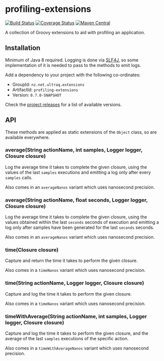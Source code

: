 
profiling-extensions
====================

[![Build Status](https://travis-ci.com/ultraq/profiling-extensions.svg)](https://travis-ci.com/ultraq/profiling-extensions)
[![Coverage Status](https://coveralls.io/repos/github/ultraq/profiling-extensions/badge.svg?branch=main)](https://coveralls.io/github/ultraq/profiling-extensions?branch=main)
[![Maven Central](https://img.shields.io/maven-central/v/nz.net.ultraq.extensions/profiling-extensions.svg?maxAge=3600)](http://search.maven.org/#search|ga|1|g%3A%22nz.net.ultraq.extensions%22%20AND%20a%3A%22profiling-extensions%22)

A collection of Groovy extensions to aid with profiling an application.


Installation
------------

Minimum of Java 8 required.  Logging is done via [SLF4J](http://www.slf4j.org/),
so some implementation of it is needed to pass to the methods to emit logs.

Add a dependency to your project with the following co-ordinates:

 - GroupId: `nz.net.ultraq.extensions`
 - ArtifactId: `profiling-extensions`
 - Version: `0.7.0-SNAPSHOT`

Check the [project releases](https://github.com/ultraq/profiling-extensions/releases)
for a list of available versions.


API
---

These methods are applied as static extensions of the `Object` class, so are
available everywhere.

### average(String actionName, int samples, Logger logger, Closure closure)

Log the average time it takes to complete the given closure, using the values of
the last `samples` executions and emitting a log only after every `samples`
calls.

Also comes in an `averageNanos` variant which uses nanosecond precision.

### average(String actionName, float seconds, Logger logger, Closure closure)

Log the average time it takes to complete the given closure, using the values
obtained within the last `seconds` seconds of execution and emitting a log only
after samples have been generated for the last `seconds` seconds.

Also comes in an `averageNanos` variant which uses nanosecond precision.

### time(Closure closure)

Capture and return the time it takes to perform the given closure.

Also comes in a `timeNanos` variant which uses nanosecond precision.

### time(String actionName, Logger logger, Closure closure)

Capture and log the time it takes to perform the given closure.

Also comes in a `timeNanos` variant which uses nanosecond precision.

### timeWithAverage(String actionName, int samples, Logger logger, Closure closure)

Capture and log the time it takes to perform the given closure, and the average
of the last `samples` executions of the specific action.

Also comes in a `timeWithAverageNanos` variant which uses nanosecond precision.
